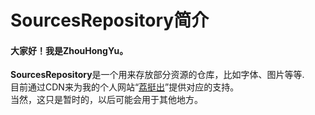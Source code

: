 # SourcesRepository简介
#### 大家好！我是ZhouHongYu。
**SourcesRepository**是一个用来存放部分资源的仓库，比如字体、图片等等.
<br />目前通过CDN来为我的个人网站“[荔挺出](https://litingchu.cn)”提供对应的支持。
<br />当然，这只是暂时的，以后可能会用于其他地方。
